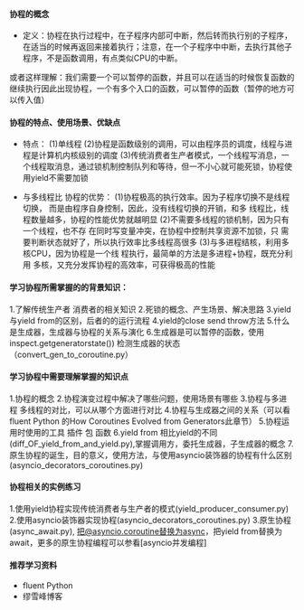 #### 协程的概念
- 定义：协程在执行过程中，在子程序内部可中断，然后转而执行别的子程序，在适当的时候再返回来接着执行；注意，在一个子程序中中断，去执行其他子程序，不是函数调用，有点类似CPU的中断。

或者这样理解：我们需要一个可以暂停的函数，并且可以在适当的时候恢复函数的继续执行因此出现协程，一个有多个入口的函数，可以暂停的函数（暂停的地方可以传入值）

#### 协程的特点、使用场景、优缺点
- 特点：
(1)单线程
(2)协程是函数级别的调用，可以由程序员的调度，线程与进程是计算机内核级别的调度
(3)传统消费者生产者模式，一个线程写消息，一个线程取消息，通过锁机制控制队列和等待，但一不小心就可能死锁，协程使用yield不需要加锁

- 与多线程比 协程的优势：
(1)协程极高的执行效率。因为子程序切换不是线程切换，
而是由程序自身控制，因此，没有线程切换的开销，和多
线程比，线程数量越多，协程的性能优势就越明显
(2)不需要多线程的锁机制，因为只有一个线程，也不存
在同时写变量冲突，在协程中控制共享资源不加锁，只
需要判断状态就好了，所以执行效率比多线程高很多
(3)与多进程结核，利用多核CPU，因为协程是一个线
程执行，最简单的方法是多进程+协程，既充分利用
多核，又充分发挥协程的高效率，可获得极高的性能


#### 学习协程所需掌握的的背景知识：
1.了解传统生产者 消费者的相关知识
2.死锁的概念、产生场景、解决思路
3.yield与yield from的区别，后者的的运行流程
4.yield的close send throw方法
5.什么是生成器，生成器与协程的关系与演化
6.生成器是可以暂停的函数，使用inspect.getgeneratorstate())
检测生成器的状态（convert_gen_to_coroutine.py）

#### 学习协程中需要理解掌握的知识点
1.协程的概念
2.协程演变过程中解决了哪些问题，使用场景有哪些
3.协程与多进程 多线程的对比，可以从哪个方面进行对比
4.协程与生成器之间的关系（可以看fluent Python 的How Coroutines Evolved from Generators此章节）
5.协程运用时使用的工具 插件  包 函数
6.yield from 相比yield的不同(diff_OF_yield_from_and_yield.py),掌握调用方，委托生成器，子生成器的概念
7.原生协程的诞生，目的意义，使用方法，与使用asyncio装饰器的协程有什么区别(asyncio_decorators_coroutines.py)


#### 协程相关的实例练习
1.使用yield协程实现传统消费者与生产者的模式(yield_producer_consumer.py)
2.使用asyncio装饰器实现协程(asyncio_decorators_coroutines.py)
3.原生协程(async_await.py), 把@asyncio.coroutine替换为async，把yield from替换为await，更多的原生协程编程可以参看[asyncio并发编程]



#### 推荐学习资料
- fluent Python
- 缪雪峰博客
